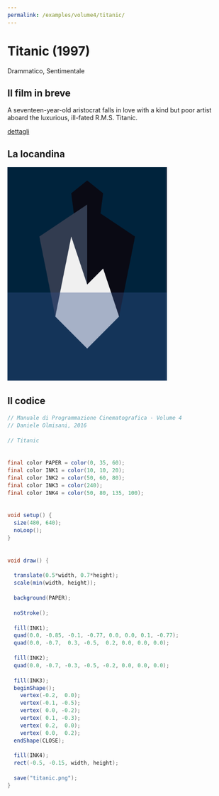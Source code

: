 ```yaml
---
permalink: /examples/volume4/titanic/
---
```

# Titanic (1997)

Drammatico, Sentimentale

## Il film in breve
A seventeen-year-old aristocrat falls in love with a kind but poor artist aboard the luxurious, ill-fated R.M.S. Titanic.

[dettagli](https://www.imdb.com/title/tt0120338/)

## La locandina
<img src="titanic.png"  width="360px" title="Titanic">


## Il codice
```java
// Manuale di Programmazione Cinematografica - Volume 4
// Daniele Olmisani, 2016

// Titanic


final color PAPER = color(0, 35, 60);
final color INK1 = color(10, 10, 20);
final color INK2 = color(50, 60, 80);
final color INK3 = color(240);
final color INK4 = color(50, 80, 135, 100);


void setup() {
  size(480, 640);
  noLoop();
}


void draw() {
  
  translate(0.5*width, 0.7*height);
  scale(min(width, height));
  
  background(PAPER);
  
  noStroke();
  
  fill(INK1);
  quad(0.0, -0.85, -0.1, -0.77, 0.0, 0.0, 0.1, -0.77);
  quad(0.0, -0.7,  0.3, -0.5,  0.2, 0.0, 0.0, 0.0);
  
  fill(INK2);
  quad(0.0, -0.7, -0.3, -0.5, -0.2, 0.0, 0.0, 0.0);
  
  fill(INK3);
  beginShape();
    vertex(-0.2,  0.0);
    vertex(-0.1, -0.5);
    vertex( 0.0, -0.2);
    vertex( 0.1, -0.3);
    vertex( 0.2,  0.0);
    vertex( 0.0,  0.2);
  endShape(CLOSE);
  
  fill(INK4);
  rect(-0.5, -0.15, width, height);
  
  save("titanic.png");
}
```

